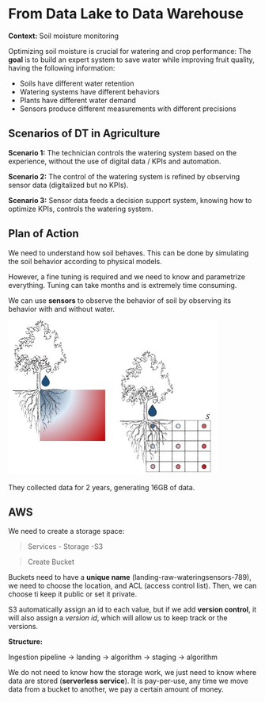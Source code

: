 # From Data Lake to Data Warehouse

**Context:** Soil moisture monitoring

Optimizing soil moisture is crucial for watering and crop performance:
The **goal** is to build an expert system to save water while improving fruit quality, having the following information:

- Soils have different water retention
- Watering systems have different behaviors 
- Plants have different water demand
- Sensors produce different measurements with different precisions

## Scenarios of DT in Agriculture

**Scenario 1:** The technician controls the watering system based on the experience, without the use of digital data / KPIs and automation.

**Scenario 2:** The control of the watering system is refined by observing sensor data (digitalized but no KPIs).

**Scenario 3:** Sensor data feeds a decision support system, knowing how to optimize KPIs, controls the watering system.

## Plan of Action

We need to understand how soil behaves.
This can be done by simulating the soil behavior according to physical models.

However, a fine tuning is required and we need to know and parametrize everything.
Tuning can take months and is extremely time consuming.

We can use **sensors** to observe the behavior of soil by observing its behavior with and without water.

![](kiwi.jpg)

They collected data for 2 years, generating 16GB of data.

## AWS

We need to create a storage space:

> Services - Storage -S3

> Create Bucket

Buckets need to have a **unique name** (landing-raw-wateringsensors-789), we need to choose the location, and ACL (access control list).
Then, we can choose ti keep it public or set it private.

S3 automatically assign an id to each value, but if we add **version control**, it will also assign a *version id*, which will allow us to keep track or the versions.

**Structure:**

Ingestion pipeline -> landing -> algorithm -> staging -> algorithm

We do not need to know how the storage work, we just need to know where data are stored (**serverless service**).
It is pay-per-use, any time we move data from a bucket to another, we pay a certain amount of money.


